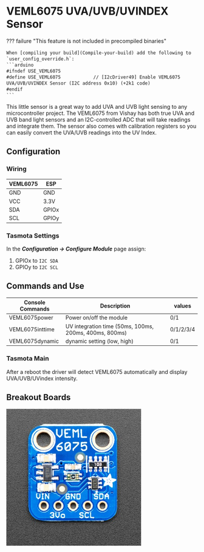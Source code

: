 # VEML6075 UVA/UVB/UVINDEX Sensor

??? failure "This feature is not included in precompiled binaries"  

    When [compiling your build](Compile-your-build) add the following to `user_config_override.h`:
    ```arduino
    #ifndef USE_VEML6075
    #define USE_VEML6075            // [I2cDriver49] Enable VEML6075 UVA/UVB/UVINDEX Sensor (I2C address 0x10) (+2k1 code)
    #endif
    ```

This little sensor is a great way to add UVA and UVB light sensing to any microcontroller project. The VEML6075 from Vishay has both true UVA and UVB band light sensors and an I2C-controlled ADC that will take readings and integrate them. The sensor also comes with calibration registers so you can easily convert the UVA/UVB readings into the UV Index.

## Configuration

### Wiring
| VEML6075   | ESP  |
|---|---|
|GND   |GND   |
|VCC   |3.3V 
|SDA   | GPIOx
|SCL   | GPIOy

### Tasmota Settings 
In the **_Configuration -> Configure Module_** page assign:

1. GPIOx to `I2C SDA`
2. GPIOy to `I2C SCL`

## Commands and Use

 Console Commands    | Description                                             | values     |
---------------------|---------------------------------------------------------|------------|
 VEML6075power       | Power on/off the module                                 |  0/1
 VEML6075inttime     | UV integration time (50ms, 100ms, 200ms, 400ms, 800ms)  | 0/1/2/3/4
 VEML6075dynamic     | dynamic setting (low, high)                             | 0/1



### Tasmota Main
After a reboot the driver will detect VEML6075 automatically and display UVA/UVB/UVindex intensity.



## Breakout Boards
![VEML6075](_media/peripherals/VEML6075_breakout.jpg)

